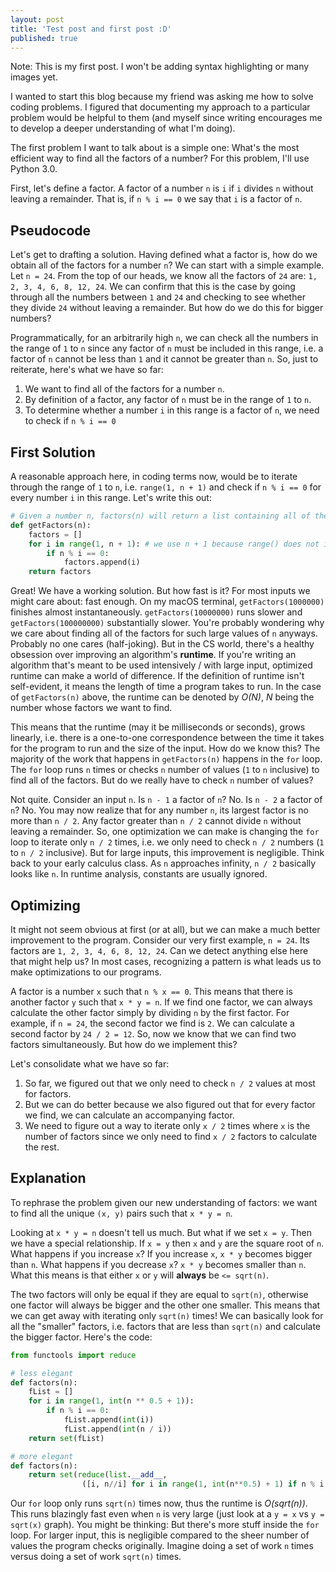 ```yaml
---
layout: post
title: 'Test post and first post :D'
published: true
---
```


Note: This is my first post. I won't be adding syntax highlighting or many images yet.

I wanted to start this blog because my friend was asking me how to solve coding problems. I figured that documenting my approach to a particular problem would be helpful to them (and myself since writing encourages me to develop a deeper understanding of what I'm doing).

The first problem I want to talk about is a simple one: What's the most efficient way to find all the factors of a number? For this problem, I'll use Python 3.0.

First, let's define a factor. A factor of a number `n` is `i` if `i` divides `n` without leaving a remainder. That is, if `n % i == 0` we say that `i` is a factor of `n`.


## Pseudocode

Let's get to drafting a solution. Having defined what a factor is, how do we obtain all of the factors for a number `n`? We can start with a simple example. Let `n = 24`. From the top of our heads, we know all the factors of `24` are: `1, 2, 3, 4, 6, 8, 12, 24`. We can confirm that this is the case by going through all the numbers between `1` and `24` and checking to see whether they divide `24` without leaving a remainder. But how do we do this for bigger numbers?

Programmatically, for an arbitrarily high `n`, we can check all the numbers in the range of `1` to `n` since any factor of `n` must be included in this range, i.e. a factor of `n` cannot be less than `1` and it cannot be greater than `n`. So, just to reiterate, here's what we have so far:

1. We want to find all of the factors for a number `n`.
2. By definition of a factor, any factor of `n` must be in the range of `1` to `n`.
3. To determine whether a number `i` in this range is a factor of `n`, we need to check if `n % i == 0`

## First Solution

A reasonable approach here, in coding terms now, would be to iterate through the range of `1` to `n`, i.e. `range(1, n + 1)` and check if `n % i == 0` for every number `i` in this range. Let's write this out:

``` python
# Given a number n, factors(n) will return a list containing all of the factors of n
def getFactors(n):
    factors = []
    for i in range(1, n + 1): # we use n + 1 because range() does not include the upper bound
    	if n % i == 0:
        	factors.append(i)
    return factors
```

Great! We have a working solution. But how fast is it? For most inputs we might care about: fast enough. On my macOS terminal, `getFactors(1000000)` finishes almost instantaneously. `getFactors(10000000)` runs slower and `getFactors(100000000)` substantially slower. You're probably wondering why we care about finding all of the factors for such large values of `n` anyways. Probably no one cares (half-joking). But in the CS world, there's a healthy obsession over improving an algorithm's **runtime**. If you're writing an algorithm that's meant to be used intensively / with large input, optimized runtime can make a world of difference. If the definition of runtime isn't self-evident, it means the length of time a program takes to run. In the case of `getFactors(n)` above, the runtime can be denoted by *O(N)*, *N* being the number whose factors we want to find.

This means that the runtime (may it be milliseconds or seconds), grows linearly, i.e. there is a one-to-one correspondence between the time it takes for the program to run and the size of the input. How do we know this? The majority of the work that happens in `getFactors(n)` happens in the `for` loop. The `for` loop runs `n` times or checks `n` number of values (`1` to `n` inclusive) to find all of the factors. But do we really have to check `n` number of values?

Not quite. Consider an input `n`. Is `n - 1` a factor of `n`? No. Is `n - 2` a factor of `n`? No. You may now realize that for any number `n`, its largest factor is no more than `n / 2`. Any factor greater than `n / 2` cannot divide `n` without leaving a remainder. So, one optimization we can make is changing the `for` loop to iterate only `n / 2` times, i.e. we only need to check `n / 2` numbers (`1` to `n / 2` inclusive). But for large inputs, this improvement is negligible. Think back to your early calculus class. As `n` approaches infinity, `n / 2` basically looks like `n`. In runtime analysis, constants are usually ignored.

## Optimizing

It might not seem obvious at first (or at all), but we can make a much better improvement to the program. Consider our very first example, `n = 24`. Its factors are `1, 2, 3, 4, 6, 8, 12, 24`. Can we detect anything else here that might help us? In most cases, recognizing a pattern is what leads us to make optimizations to our programs.

A factor is a number `x` such that `n % x == 0`. This means that there is another factor `y` such that `x * y = n`. If we find one factor, we can always calculate the other factor simply by dividing `n` by the first factor. For example, if `n = 24`, the second factor we find is `2`. We can calculate a second factor by `24 / 2 = 12`. So, now we know that we can find two factors simultaneously. But how do we implement this?

Let's consolidate what we have so far:

1. So far, we figured out that we only need to check `n / 2` values at most for factors.
2. But we can do better because we also figured out that for every factor we find, we can calculate an accompanying factor.
3. We need to figure out a way to iterate only `x / 2` times where `x` is the number of factors since we only need to find `x / 2` factors to calculate the rest.

## Explanation

To rephrase the problem given our new understanding of factors: we want to find all the unique `(x, y)` pairs such that `x * y = n`.

Looking at `x * y = n` doesn't tell us much. But what if we set `x = y`. Then we have a special relationship. If `x = y` then `x` and `y` are the square root of `n`. What happens if you increase `x`? If you increase `x`, `x * y` becomes bigger than `n`. What happens if you decrease `x`? `x * y` becomes smaller than `n`. What this means is that either `x` or `y` will **always** be `<= sqrt(n)`.

The two factors will only be equal if they are equal to `sqrt(n)`, otherwise one factor will always be bigger and the other one smaller. This means that we can get away with iterating only `sqrt(n)` times! We can basically look for all the "smaller" factors, i.e. factors that are less than `sqrt(n)` and calculate the bigger factor. Here's the code:

``` python
from functools import reduce

# less elegant
def factors(n):
    fList = []
    for i in range(1, int(n ** 0.5 + 1)):
    	if n % i == 0:
        	fList.append(int(i))
            fList.append(int(n / i))
    return set(fList)

# more elegant
def factors(n):    
    return set(reduce(list.__add__, 
                ([i, n//i] for i in range(1, int(n**0.5) + 1) if n % i == 0)))
```

Our `for` loop only runs `sqrt(n)` times now, thus the runtime is *O(sqrt(n))*. This runs blazingly fast even when `n` is very large (just look at a `y = x` vs `y = sqrt(x)` graph). You might be thinking: But there's more stuff inside the `for` loop. For larger input, this is negligible compared to the sheer number of values the program checks originally. Imagine doing a set of work `n` times versus doing a set of work `sqrt(n)` times.